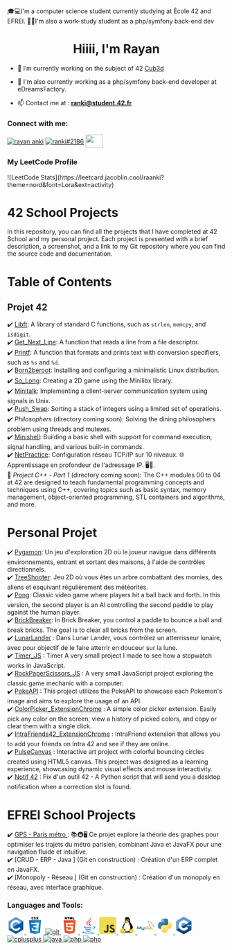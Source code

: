 🎓💻I'm a computer science student currently studying at École 42 and EFREI. 👨‍💻I'm also a work-study student as a php/symfony back-end dev


<h1 align="center">Hiiii, I'm Rayan</h1>

- 🔭 I’m currently working on the subject of 42 [Cub3d](https://github.com/maxime-42/cub3d/blob/master/fr.subject.pdf)

- 🤖 I'm also currently working as a php/symfony back-end developer at eDreamsFactory.

- 📫 Contact me at : **ranki@student.42.fr**

<h3 align="left">Connect with me:</h3>
<p align="left">
<a href="https://linkedin.com/in/rayan anki" target="blank"><img align="center" src="https://raw.githubusercontent.com/rahuldkjain/github-profile-readme-generator/master/src/images/icons/Social/linked-in-alt.svg" alt="rayan anki" height="30" width="40" /></a>
<a href="https://discord.gg/ranki#2186" target="blank"><img align="center" src="https://raw.githubusercontent.com/rahuldkjain/github-profile-readme-generator/master/src/images/icons/Social/discord.svg" alt="ranki#2186" height="30" width="40" /></a>
 <a href="https://leetcode.com/raanki/" target="blank"><img align="center" src="https://github.com/rahuldkjain/github-profile-readme-generator/blob/master/src/images/icons/Social/leet-code.svg" height="30" width="40" /></a>
</p>

<h3>My LeetCode Profile </h3>
![LeetCode Stats](https://leetcard.jacoblin.cool/raanki?theme=nord&font=Lora&ext=activity)

# 42 School Projects

In this repository, you can find all the projects that I have completed at 42 School and my personal project. Each project is presented with a brief description, a screenshot, and a link to my Git repository where you can find the source code and documentation.

# Table of Contents

## Projet 42
✔️ [Libft](https://github.com/raanki/libft#readme): A library of standard C functions, such as `strlen`, `memcpy`, and `isdigit`.<br>
✔️ [Get_Next_Line](https://github.com/raanki/get_next_line#readme): A function that reads a line from a file descriptor.<br>
✔️ [Printf](https://github.com/raanki/ft_printf#readme): A function that formats and prints text with conversion specifiers, such as `%s` and `%d`.<br>
✔️ [Born2beroot](https://github.com/raanki/born2beroot#readme): Installing and configuring a minimalistic Linux distribution.<br>
✔️ [So_Long](https://github.com/raanki/so_long#readme): Creating a 2D game using the Minilibx library.<br>
✔️ [Minitalk](https://github.com/raanki/minitalk#readme): Implementing a client-server communication system using signals in Unix.<br>
✔️ [Push_Swap](https://github.com/raanki/push_swap#readme): Sorting a stack of integers using a limited set of operations.<br>
✔️ *Philosophers* (directory coming soon): Solving the dining philosophers problem using threads and mutexes.<br>
✔️ [Minishell](https://github.com/raanki/minishell42): Building a basic shell with support for command execution, signal handling, and various built-in commands.<br>
✔️ [NetPractice](https://github.com/raanki/netpratice): Configuration réseau TCP/IP sur 10 niveaux. 🌐 Apprentissage en profondeur de l'adressage IP. 🖥️🚀.<br>
🚧 *Project C++ - Part 1* (directory coming soon): The C++ modules 00 to 04 at 42 are designed to teach fundamental programming concepts and techniques using C++, covering topics such as basic syntax, memory management, object-oriented programming, STL containers and algorithms, and more.<br>

# Personal Projet 

✔️ [Pygamon](https://github.com/raanki/Pygamon#readme): Un jeu d'exploration 2D où le joueur navigue dans différents environnements, entrant et sortant des maisons, à l'aide de contrôles directionnels.<br>
✔️ [TreeShooter](https://github.com/raanki/TreeShooter#readme): Jeu 2D où vous êtes un arbre combattant des momies, des aliens et esquivant régulièrement des météorites.<br>
✔️ [Pong](https://github.com/raanki/Pong/blob/main/README.md): Classic video game where players hit a ball back and forth. In this version, the second player is an AI controlling the second paddle to play against the human player.<br>
✔️ [BrickBreaker](https://github.com/raanki/Brick_Breaker): In Brick Breaker, you control a paddle to bounce a ball and break bricks. The goal is to clear all bricks from the screen.<br>
✔️ [LunarLander](https://github.com/raanki/Lunar_Lander/blob/main/README.md) : Dans Lunar Lander, vous contrôlez un atterrisseur lunaire, avec pour objectif de le faire atterrir en douceur sur la lune.<br>
✔️ [Timer_JS](https://github.com/raanki/Timer) : Timer A very small project I made to see how a stopwatch works in JavaScript.<br>
✔️ [RockPaperScissors_JS](https://github.com/raanki/RockPaperScissors#readme) : A very small JavaScript project exploring the classic game mechanic with a computer.<br>
✔️ [PokeAPI](https://github.com/raanki/PokeApi#readme) : This project utilizes the PokeAPI to showcase each Pokemon's image and aims to explore the usage of an API.<br>
✔️ [ColorPicker_ExtensionChrome](https://github.com/raanki/ColorPicker_ExtensionChrome#readme) : A simple color picker extension. Easily pick any color on the screen, view a history of picked colors, and copy or clear them with a single click.<br>
✔️ [IntraFriends42_ExtensionChrome](https://github.com/raanki/IntraFriends42_ExtensionChrome) : IntraFriend extension that allows you to add your friends on Intra 42 and see if they are online.<br>
✔️ [PulseCanvas](https://github.com/raanki/PulseCanvas#readme) : Interactive art project with colorful bouncing circles created using HTML5 canvas. This project was designed as a learning experience, showcasing dynamic visual effects and mouse interactivity. <br>
✔️ [Notif 42](https://github.com/raanki/Notif-Correction-42) : Fix d'un outil 42 - A Python script that will send you a desktop notification when a correction slot is found. <br>


# EFREI School Projects

✔️ [GPS - Paris métro ](https://github.com/raanki/GPS---Java/blob/master/README.md) : 📚🚇🖥️ Ce projet explore la théorie des graphes pour optimiser les trajets du métro parisien, combinant Java et JavaFX pour une navigation fluide et intuitive.<br>
✔️ [CRUD - ERP - Java ] (Git en construction) : Création d'un ERP complet en JavaFX. <br>
✔️ [Monopoly - Réseau ] (Git en construction) : Création d'un monopoly en réseau, avec interface graphique. <br>


<p align="left">
</p>

<h3 align="left">Languages and Tools:</h3>
<p align="left"> <a href="https://www.cprogramming.com/" target="_blank" rel="noreferrer"> <img src="https://raw.githubusercontent.com/devicons/devicon/master/icons/c/c-original.svg" alt="c" width="40" height="40"/> </a> <a href="https://www.w3schools.com/css/" target="_blank" rel="noreferrer"> <img src="https://raw.githubusercontent.com/devicons/devicon/master/icons/css3/css3-original-wordmark.svg" alt="css3" width="40" height="40"/> </a> <a href="https://git-scm.com/" target="_blank" rel="noreferrer"> <img src="https://www.vectorlogo.zone/logos/git-scm/git-scm-icon.svg" alt="git" width="40" height="40"/> </a> <a href="https://www.w3.org/html/" target="_blank" rel="noreferrer"> <img src="https://raw.githubusercontent.com/devicons/devicon/master/icons/html5/html5-original-wordmark.svg" alt="html5" width="40" height="40"/> </a> <a href="https://www.java.com" target="_blank" rel="noreferrer"> <img src="https://raw.githubusercontent.com/devicons/devicon/master/icons/java/java-original.svg" alt="java" width="40" height="40"/> </a> <a href="https://developer.mozilla.org/en-US/docs/Web/JavaScript" target="_blank" rel="noreferrer"> <img src="https://raw.githubusercontent.com/devicons/devicon/master/icons/javascript/javascript-original.svg" alt="javascript" width="40" height="40"/> </a> <a href="https://www.linux.org/" target="_blank" rel="noreferrer"> <img src="https://raw.githubusercontent.com/devicons/devicon/master/icons/linux/linux-original.svg" alt="linux" width="40" height="40"/> </a> <a href="https://www.mysql.com/" target="_blank" rel="noreferrer"> <img src="https://raw.githubusercontent.com/devicons/devicon/master/icons/mysql/mysql-original-wordmark.svg" alt="mysql" width="40" height="40"/> </a> <a href="https://www.python.org" target="_blank" rel="noreferrer"> <img src="https://raw.githubusercontent.com/devicons/devicon/master/icons/python/python-original.svg" alt="python" width="40" height="40"/> </a> <a href="https://www.w3schools.com/cpp/" target="_blank" rel="noreferrer"> <img src="https://raw.githubusercontent.com/devicons/devicon/master/icons/cplusplus/cplusplus-original.svg" alt="cplusplus" width="40" height="40"/> </a><a href="https://www.w3schools.com/html/html5_canvas.asp" target="_blank" rel="noreferrer"><img src="https://www.freepnglogos.com/uploads/html5-logo-png/html5-logo-html-canvas-logo-netgoblin-deviantart-20.png" alt="cplusplus" width="40" height="40"/> </a> <a href="https://www.w3schools.com/java/" target="_blank" rel="noreferrer"><img src="https://github.com/yurijserrano/Github-Profile-Readme-Logos/blob/master/programming%20languages/java.svg" alt="java" width="40" height="40"/> </a>  <a href="https://www.w3schools.com/php/" target="_blank" rel="noreferrer"><img src="https://github.com/yurijserrano/Github-Profile-Readme-Logos/blob/master/programming%20languages/php.png" alt="php" width="40" height="40"/> </a> <a href="https://symfony.com/" target="_blank" rel="noreferrer"><img src="https://avatars.githubusercontent.com/u/143937?s=200&v=4" alt="php" width="40" height="40"/> </a> </p>


